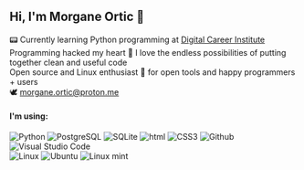 ## Hi, I'm Morgane Ortic 🌱
 
📟 Currently learning Python programming at [Digital Career Institute](https://digitalcareerinstitute.org)\
Programming hacked my heart 💜 I love the endless possibilities of putting together clean and useful code\
Open source and Linux enthusiast 🐧 for open tools and happy programmers + users\
🕊️ morgane.ortic@proton.me

#### I'm using:
![Python](https://img.shields.io/badge/Python-3776AB?style=for-the-badge&logo=python&logoColor=white) 
![PostgreSQL](https://img.shields.io/badge/PostgreSQL-316192?style=for-the-badge&logo=postgresql&logoColor=white) 
![SQLite](https://img.shields.io/badge/SQLite-07405E?style=for-the-badge&logo=sqlite&logoColor=white) 
![html](https://img.shields.io/badge/HTML-239120?style=for-the-badge&logo=html5&logoColor=white) 
![CSS3](https://img.shields.io/badge/CSS3-1572B6?style=for-the-badge&logo=css3&logoColor=white) 
![Github](https://img.shields.io/badge/GitHub-100000?style=for-the-badge&logo=github&logoColor=white) 
![Visual Studio Code](https://img.shields.io/badge/Visual_Studio_Code-0078D4?style=for-the-badge&logo=visual%20studio%20code&logoColor=white) \
![Linux](https://img.shields.io/badge/Linux-FCC624?style=for-the-badge&logo=linux&logoColor=black) 
![Ubuntu](https://img.shields.io/badge/Ubuntu-E95420?style=for-the-badge&logo=ubuntu&logoColor=white) 
![Linux mint](https://img.shields.io/badge/Linux_Mint-87CF3E?style=for-the-badge&logo=linux-mint&logoColor=white) 
